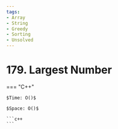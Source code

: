 ```yaml
---
tags:
- Array
- String
- Greedy
- Sorting
- Unsolved
---
```



# 179. Largest Number

=== "C++"

    $Time: O()$

    $Space: O()$

    ```c++
    ```